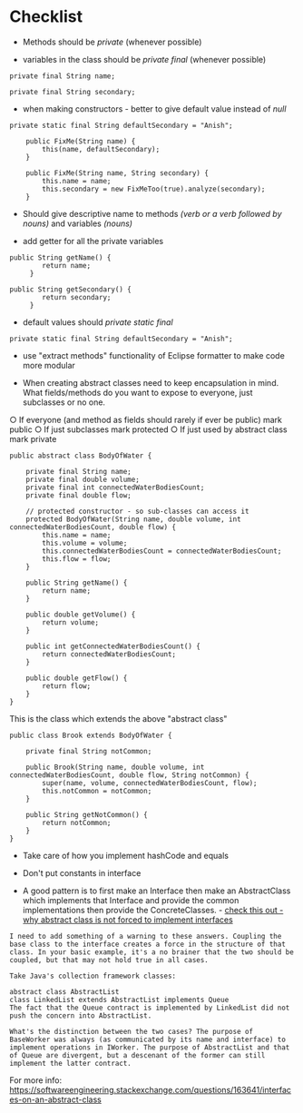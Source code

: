 # Checklist

- Methods should be *private* (whenever possible)

- variables in the class should be *private final* (whenever possible)
```
private final String name;

private final String secondary;
```
- when making constructors - better to give default value instead of *null*
```
private static final String defaultSecondary = "Anish";

    public FixMe(String name) {
        this(name, defaultSecondary);
    }

    public FixMe(String name, String secondary) {
        this.name = name;
        this.secondary = new FixMeToo(true).analyze(secondary);
    }
```
- Should give descriptive name to methods *(verb or a verb followed by nouns)* and variables *(nouns)*

- add getter for all the private variables

```
public String getName() {
        return name;
     }

public String getSecondary() {
		return secondary;
     }
```
- default values should *private static final* 
```
private static final String defaultSecondary = "Anish";
```
- use "extract methods" functionality of Eclipse formatter to make code more modular

- When creating abstract classes need to keep encapsulation in mind. What fields/methods do you want to expose to everyone, just subclasses or no one.

○ If everyone (and method as fields should rarely if ever be public) mark public
○ If just subclasses mark protected
○ If just used by abstract class mark private

```
public abstract class BodyOfWater {

    private final String name;
    private final double volume;
    private final int connectedWaterBodiesCount;
    private final double flow;
    
    // protected constructor - so sub-classes can access it 
    protected BodyOfWater(String name, double volume, int connectedWaterBodiesCount, double flow) {
        this.name = name;
        this.volume = volume;
        this.connectedWaterBodiesCount = connectedWaterBodiesCount;
        this.flow = flow;
    }

    public String getName() {
        return name;
    }

    public double getVolume() {
        return volume;
    }

    public int getConnectedWaterBodiesCount() {
        return connectedWaterBodiesCount;
    }

    public double getFlow() {
        return flow;
    }
}
```
This is the class which extends the above "abstract class"
```
public class Brook extends BodyOfWater {

    private final String notCommon;

    public Brook(String name, double volume, int connectedWaterBodiesCount, double flow, String notCommon) {
        super(name, volume, connectedWaterBodiesCount, flow);
        this.notCommon = notCommon;
    }

    public String getNotCommon() {
        return notCommon;
    }
}
```
- Take care of how you implement hashCode and equals

- Don't put constants in interface

- A good pattern is to first make an Interface then make an AbstractClass which implements that Interface and provide the common implementations then provide the ConcreteClasses. - [check this out - why abstract class is not forced to implement interfaces](https://stackoverflow.com/questions/197893/why-an-abstract-class-implementing-an-interface-can-miss-the-declaration-impleme)
 
```
I need to add something of a warning to these answers. Coupling the base class to the interface creates a force in the structure of that class. In your basic example, it's a no brainer that the two should be coupled, but that may not hold true in all cases.

Take Java's collection framework classes:

abstract class AbstractList
class LinkedList extends AbstractList implements Queue
The fact that the Queue contract is implemented by LinkedList did not push the concern into AbstractList.

What's the distinction between the two cases? The purpose of BaseWorker was always (as communicated by its name and interface) to implement operations in IWorker. The purpose of AbstractList and that of Queue are divergent, but a descenant of the former can still implement the latter contract.
```

For more info: https://softwareengineering.stackexchange.com/questions/163641/interfaces-on-an-abstract-class

    
    
